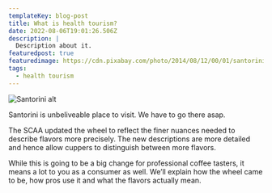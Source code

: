 ```yaml
---
templateKey: blog-post
title: What is health tourism?
date: 2022-08-06T19:01:26.506Z
description: |
  Description about it.
featuredpost: true
featuredimage: https://cdn.pixabay.com/photo/2014/08/12/00/01/santorini-416136_960_720.jpg
tags:
  - health tourism
---
```



![Santorini alt](https://cdn.pixabay.com/photo/2014/08/12/00/01/santorini-416136_960_720.jpg "Santorini desc")

Santorini is unbeliveable place to visit. We have to go there asap.

The SCAA updated the wheel to reflect the finer nuances needed to describe flavors more precisely. The new descriptions are more detailed and hence allow cuppers to distinguish between more flavors.

While this is going to be a big change for professional coffee tasters, it means a lot to you as a consumer as well. We’ll explain how the wheel came to be, how pros use it and what the flavors actually mean.